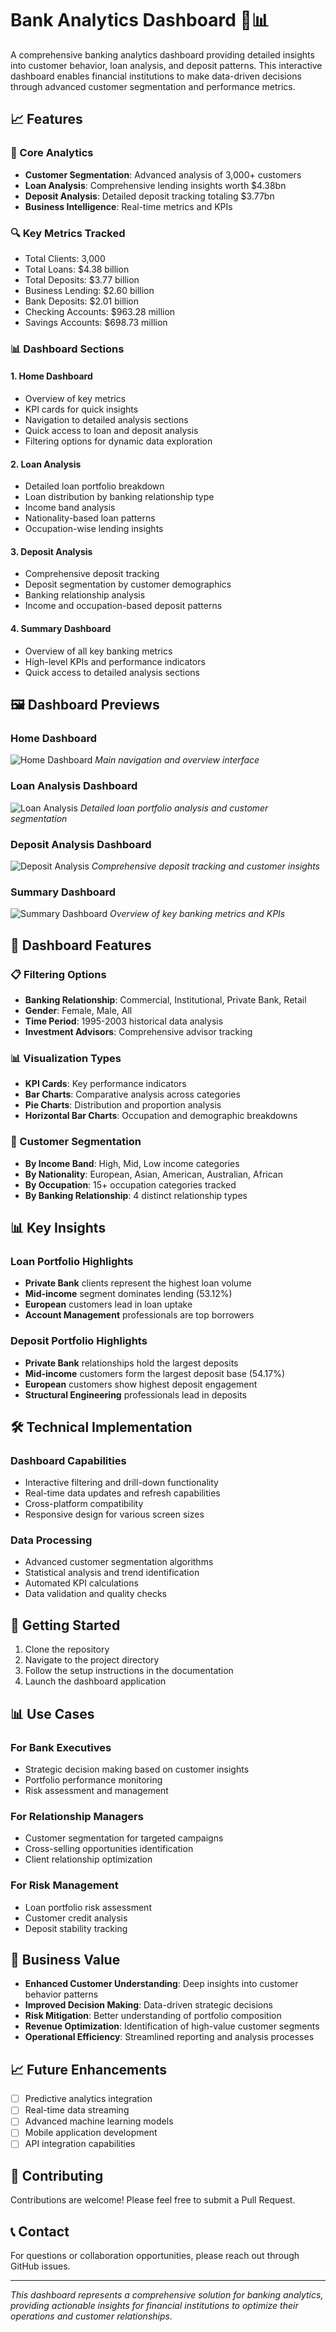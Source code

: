 # Bank Analytics Dashboard 🏦📊

A comprehensive banking analytics dashboard providing detailed insights into customer behavior, loan analysis, and deposit patterns. This interactive dashboard enables financial institutions to make data-driven decisions through advanced customer segmentation and performance metrics.

## 📈 Features

### 🎯 Core Analytics
- **Customer Segmentation**: Advanced analysis of 3,000+ customers
- **Loan Analysis**: Comprehensive lending insights worth $4.38bn
- **Deposit Analysis**: Detailed deposit tracking totaling $3.77bn
- **Business Intelligence**: Real-time metrics and KPIs

### 🔍 Key Metrics Tracked
- Total Clients: 3,000
- Total Loans: $4.38 billion
- Total Deposits: $3.77 billion
- Business Lending: $2.60 billion
- Bank Deposits: $2.01 billion
- Checking Accounts: $963.28 million
- Savings Accounts: $698.73 million

### 📊 Dashboard Sections

#### 1. Home Dashboard
- Overview of key metrics
- KPI cards for quick insights
- Navigation to detailed analysis sections
- Quick access to loan and deposit analysis
- Filtering options for dynamic data exploration 

#### 2. Loan Analysis
- Detailed loan portfolio breakdown
- Loan distribution by banking relationship type
- Income band analysis
- Nationality-based loan patterns
- Occupation-wise lending insights

#### 3. Deposit Analysis
- Comprehensive deposit tracking
- Deposit segmentation by customer demographics
- Banking relationship analysis
- Income and occupation-based deposit patterns

#### 4. Summary Dashboard
- Overview of all key banking metrics
- High-level KPIs and performance indicators
- Quick access to detailed analysis sections

## 🖼️ Dashboard Previews

### Home Dashboard
![Home Dashboard](Snapshots/home_dashboard.png)
*Main navigation and overview interface*

### Loan Analysis Dashboard
![Loan Analysis](Snapshots/loan_analysis.png)
*Detailed loan portfolio analysis and customer segmentation*

### Deposit Analysis Dashboard
![Deposit Analysis](Snapshots/deposit_analysis.png)
*Comprehensive deposit tracking and customer insights*

### Summary Dashboard
![Summary Dashboard](Snapshots/summary_dashboard.png)
*Overview of key banking metrics and KPIs*

## 🎨 Dashboard Features

### 📋 Filtering Options
- **Banking Relationship**: Commercial, Institutional, Private Bank, Retail
- **Gender**: Female, Male, All
- **Time Period**: 1995-2003 historical data analysis
- **Investment Advisors**: Comprehensive advisor tracking

### 📊 Visualization Types
- **KPI Cards**: Key performance indicators
- **Bar Charts**: Comparative analysis across categories
- **Pie Charts**: Distribution and proportion analysis
- **Horizontal Bar Charts**: Occupation and demographic breakdowns

### 🎯 Customer Segmentation
- **By Income Band**: High, Mid, Low income categories
- **By Nationality**: European, Asian, American, Australian, African
- **By Occupation**: 15+ occupation categories tracked
- **By Banking Relationship**: 4 distinct relationship types

## 📊 Key Insights

### Loan Portfolio Highlights
- **Private Bank** clients represent the highest loan volume
- **Mid-income** segment dominates lending (53.12%)
- **European** customers lead in loan uptake
- **Account Management** professionals are top borrowers

### Deposit Portfolio Highlights
- **Private Bank** relationships hold the largest deposits
- **Mid-income** customers form the largest deposit base (54.17%)
- **European** customers show highest deposit engagement
- **Structural Engineering** professionals lead in deposits

## 🛠️ Technical Implementation

### Dashboard Capabilities
- Interactive filtering and drill-down functionality
- Real-time data updates and refresh capabilities
- Cross-platform compatibility
- Responsive design for various screen sizes

### Data Processing
- Advanced customer segmentation algorithms
- Statistical analysis and trend identification
- Automated KPI calculations
- Data validation and quality checks

## 🚀 Getting Started

1. Clone the repository
2. Navigate to the project directory
3. Follow the setup instructions in the documentation
4. Launch the dashboard application

## 📊 Use Cases

### For Bank Executives
- Strategic decision making based on customer insights
- Portfolio performance monitoring
- Risk assessment and management

### For Relationship Managers
- Customer segmentation for targeted campaigns
- Cross-selling opportunities identification
- Client relationship optimization

### For Risk Management
- Loan portfolio risk assessment
- Customer credit analysis
- Deposit stability tracking

## 🎯 Business Value

- **Enhanced Customer Understanding**: Deep insights into customer behavior patterns
- **Improved Decision Making**: Data-driven strategic decisions
- **Risk Mitigation**: Better understanding of portfolio composition
- **Revenue Optimization**: Identification of high-value customer segments
- **Operational Efficiency**: Streamlined reporting and analysis processes

## 📈 Future Enhancements

- [ ] Predictive analytics integration
- [ ] Real-time data streaming
- [ ] Advanced machine learning models
- [ ] Mobile application development
- [ ] API integration capabilities

## 🤝 Contributing

Contributions are welcome! Please feel free to submit a Pull Request.

## 📞 Contact

For questions or collaboration opportunities, please reach out through GitHub issues.

---

*This dashboard represents a comprehensive solution for banking analytics, providing actionable insights for financial institutions to optimize their operations and customer relationships.*